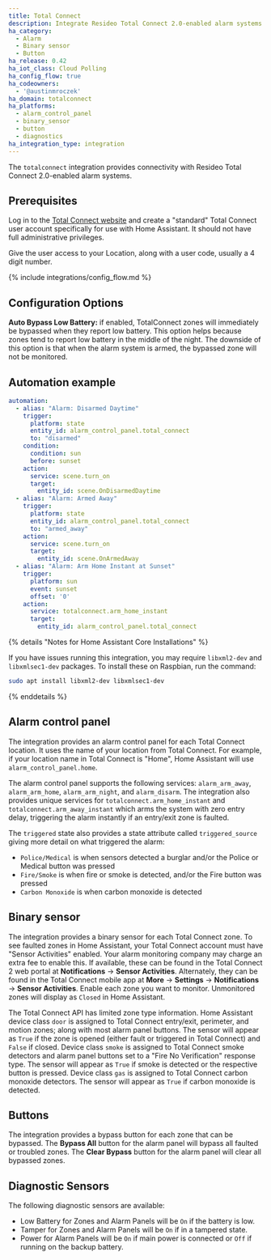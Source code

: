 ```yaml
---
title: Total Connect
description: Integrate Resideo Total Connect 2.0-enabled alarm systems into Home Assistant.
ha_category:
  - Alarm
  - Binary sensor
  - Button
ha_release: 0.42
ha_iot_class: Cloud Polling
ha_config_flow: true
ha_codeowners:
  - '@austinmroczek'
ha_domain: totalconnect
ha_platforms:
  - alarm_control_panel
  - binary_sensor
  - button
  - diagnostics
ha_integration_type: integration
---
```


The `totalconnect` integration provides connectivity with Resideo Total Connect 2.0-enabled alarm systems.

## Prerequisites

Log in to the [Total Connect website](https://totalconnect2.com) and create a "standard" Total Connect user account specifically for use with Home Assistant. It should not have full administrative privileges.

Give the user access to your Location, along with a user code, usually a 4 digit number.

{% include integrations/config_flow.md %}

## Configuration Options

**Auto Bypass Low Battery:** if enabled, TotalConnect zones will immediately be bypassed when they report low battery. This option helps because zones tend to report low battery in the middle of the night. The downside of this option is that when the alarm system is armed, the bypassed zone will not be monitored.

## Automation example
```yaml
automation:
  - alias: "Alarm: Disarmed Daytime"
    trigger:
      platform: state
      entity_id: alarm_control_panel.total_connect
      to: "disarmed"
    condition:
      condition: sun
      before: sunset
    action:
      service: scene.turn_on
      target:
        entity_id: scene.OnDisarmedDaytime
  - alias: "Alarm: Armed Away"
    trigger:
      platform: state
      entity_id: alarm_control_panel.total_connect
      to: "armed_away"
    action:
      service: scene.turn_on
      target:
        entity_id: scene.OnArmedAway
  - alias: "Alarm: Arm Home Instant at Sunset"
    trigger:
      platform: sun
      event: sunset
      offset: '0'
    action:
      service: totalconnect.arm_home_instant
      target:
        entity_id: alarm_control_panel.total_connect
```

{% details "Notes for Home Assistant Core Installations" %}

If you have issues running this integration, you may require `libxml2-dev` and `libxmlsec1-dev` packages. To install these on Raspbian, run the command:

```bash
sudo apt install libxml2-dev libxmlsec1-dev
```

{% enddetails %}

## Alarm control panel

The integration provides an alarm control panel for each Total Connect location. It uses the name of your location from Total Connect.  For example, if your location name in Total Connect is "Home", Home Assistant will use `alarm_control_panel.home`.

The alarm control panel supports the following services: `alarm_arm_away`, `alarm_arm_home`, `alarm_arm_night`, and `alarm_disarm`. The integration also provides unique services for `totalconnect.arm_home_instant` and `totalconnect.arm_away_instant` which arms the system with zero entry delay, triggering the alarm instantly if an entry/exit zone is faulted.

The `triggered` state also provides a state attribute called `triggered_source` giving more detail on what triggered the alarm:

- `Police/Medical` is when sensors detected a burglar and/or the Police or Medical button was pressed
- `Fire/Smoke` is when fire or smoke is detected, and/or the Fire button was pressed
- `Carbon Monoxide` is when carbon monoxide is detected

## Binary sensor

The integration provides a binary sensor for each Total Connect zone. To see faulted zones in Home Assistant, your Total Connect account must have "Sensor Activities" enabled. Your alarm monitoring company may charge an extra fee to enable this. If available, these can be found in the Total Connect 2 web portal at **Notifications** -> **Sensor Activities**. Alternately, they can be found in the Total Connect mobile app at **More** -> **Settings** -> **Notifications** -> **Sensor Activities**. Enable each zone you want to monitor. Unmonitored zones will display as `Closed` in Home Assistant.

The Total Connect API has limited zone type information. Home Assistant device class `door` is assigned to Total Connect entry/exit, perimeter, and motion zones; along with most alarm panel buttons. The sensor will appear as `True` if the zone is opened (either fault or triggered in Total Connect) and `False` if closed. Device class `smoke` is assigned to Total Connect smoke detectors and alarm panel buttons set to a "Fire No Verification" response type. The sensor will appear as `True` if smoke is detected or the respective button is pressed.  Device class `gas` is assigned to Total Connect carbon monoxide detectors. The sensor will appear as `True` if carbon monoxide is detected.

## Buttons

The integration provides a bypass button for each zone that can be bypassed. The **Bypass All** button for the alarm panel will bypass all faulted or troubled zones. The **Clear Bypass** button for the alarm panel will clear all bypassed zones.

## Diagnostic Sensors

The following diagnostic sensors are available:

- Low Battery for Zones and Alarm Panels will be `On` if the battery is low.
- Tamper for Zones and Alarm Panels will be `On` if in a tampered state.
- Power for Alarm Panels will be `On` if main power is connected or `Off` if running on the backup battery.
